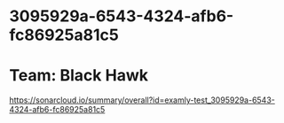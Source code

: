 # 3095929a-6543-4324-afb6-fc86925a81c5
# Team: Black Hawk
https://sonarcloud.io/summary/overall?id=examly-test_3095929a-6543-4324-afb6-fc86925a81c5
